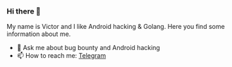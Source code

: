 ### Hi there 👋
My name is Victor and I like Android hacking & Golang. Here you find some information about me.
- 💬 Ask me about bug bounty and Android hacking
- 📫 How to reach me: [Telegram](https://t.me/iSnipe)

